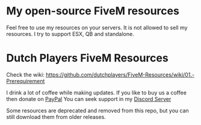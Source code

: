 # My open-source FiveM resources
Feel free to use my resources on your servers. It is not allowed to sell my resources. I try to support ESX, QB and standalone.

# Dutch Players FiveM Resources
Check the wiki: https://github.com/dutchplayers/FiveM-Resources/wiki/01.-Prerequirement

I drink a lot of coffee while making updates. If you like to buy us a coffee then donate on [PayPal](https://www.paypal.com/paypalme/dutchplayers)
You can seek support in my [Discord Server](https://discord.gg/T7VptEaN64)

Some resources are deprecated and removed from this repo, but you can still download them from older releases.